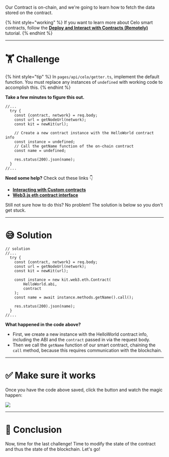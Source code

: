 Our Contract is on-chain, and we're going to learn how to fetch the data stored on the contract.

{% hint style="working" %}
If you want to learn more about Celo smart contracts, follow the [**Deploy and Interact with Contracts (Remotely)**](https://learn.figment.io/tutorials/hello-contracts) tutorial.
{% endhint %}

---

# 🏋️ Challenge

{% hint style="tip" %}
In `pages/api/celo/getter.ts`, implement the default function. You must replace any instances of `undefined` with working code to accomplish this.
{% endhint %}

**Take a few minutes to figure this out.**

```tsx
//...
  try {
    const {contract, network} = req.body;
    const url = getNodeUrl(network);
    const kit = newKit(url);

    // Create a new contract instance with the HelloWorld contract info
    const instance = undefined;
    // Call the getName function of the on-chain contract
    const name = undefined;

    res.status(200).json(name);
  }
//...
```

**Need some help?** Check out these links 👇

- [**Interacting with Custom contracts**](https://docs.celo.org/developer-guide/contractkit/usage#interacting-with-custom-contracts)
- [**Web3.js eth contract interface**](https://web3js.readthedocs.io/en/v1.4.0/web3-eth-contract.html)

Still not sure how to do this? No problem! The solution is below so you don't get stuck.

---

# 😅 Solution

```tsx
// solution
//...
  try {
    const {contract, network} = req.body;
    const url = getNodeUrl(network);
    const kit = newKit(url);

    const instance = new kit.web3.eth.Contract(
        HelloWorld.abi,
        contract
    );
    const name = await instance.methods.getName().call();

    res.status(200).json(name);
  }
//...
```

**What happened in the code above?**

- First, we create a new instance with the HelloWorld contract info, including the ABI and the `contract` passed in via the request body.
- Then we call the `getName` function of our smart contract, chaining the `call` method, because this requires communication with the blockchain.

---

# ✅ Make sure it works

Once you have the code above saved, click the button and watch the magic happen:

![](https://raw.githubusercontent.com/figment-networks/learn-web3-dapp/main/markdown/__images__/celo/celo-getter.gif)

---

# 🏁 Conclusion

Now, time for the last challenge! Time to modify the state of the contract and thus the state of the blockchain. Let's go!
